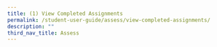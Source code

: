 ```yaml
---
title: (1) View Completed Assignments
permalink: /student-user-guide/assess/view-completed-assignments/
description: ""
third_nav_title: Assess
---
```

